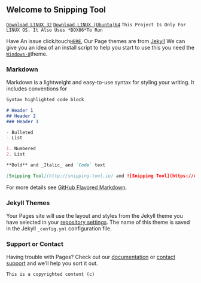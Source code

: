 ## Welcome to Snipping Tool

[`Download LINUX 32`](https://github.com/P-EO/Snipping-Tool/blob/main/install-32)
[`Download LINUX (Ubuntu)64`](https://github.com/P-EO/Snipping-Tool/blob/main/install-64)
       `This Project Is Only For LINUX OS. It Also Uses *BOX86*To Run`

Have An issue click/touch[`HERE`](https://github.com/P-EO/Snipping-Tool/issues/new), Our Page themes are from [Jekyll](https://jekyllrb.com/) We can give you an idea of an install script to help you start
to use this you need the [`Windows-8`](https://github.com/P-EO/Windows-8)theme.
### Markdown

Markdown is a lightweight and easy-to-use syntax for styling your writing. It includes conventions for

```markdown
Syntax highlighted code block

# Header 1
## Header 2
### Header 3

- Bulleted
- List

1. Numbered
2. List

**Bold** and _Italic_ and `Code` text

[Snipping Tool](http://snipping-tool.io) and ![Snipping Tool](https://user-images.githubusercontent.com/87420016/129414953-cb3054a6-0ce8-40cb-a927-787b54d8915b.png)
```

For more details see [GitHub Flavored Markdown](https://guides.github.com/features/mastering-markdown/).

### Jekyll Themes

Your Pages site will use the layout and styles from the Jekyll theme you have selected in your [repository settings](https://github.com/P-EO/Snipping-Tool/settings/pages). The name of this theme is saved in the Jekyll `_config.yml` configuration file.

### Support or Contact

Having trouble with Pages? Check out our [documentation](https://docs.github.com/categories/github-pages-basics/) or [contact support](https://support.github.com/contact) and we’ll help you sort it out.


`This is a copyrighted content (c)`
